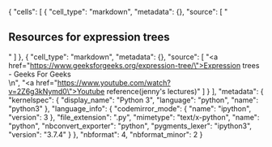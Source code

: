 {
 "cells": [
  {
   "cell_type": "markdown",
   "metadata": {},
   "source": [
    "<h2>Resources for expression trees</h2>"
   ]
  },
  {
   "cell_type": "markdown",
   "metadata": {},
   "source": [
    "<a href=\"https://www.geeksforgeeks.org/expression-tree/\">Expression trees - Geeks For Geeks</a><br>\n",
    "<a href=\"https://www.youtube.com/watch?v=2Z6g3kNymd0\">Youtube reference(jenny's lectures)</a>"
   ]
  }
 ],
 "metadata": {
  "kernelspec": {
   "display_name": "Python 3",
   "language": "python",
   "name": "python3"
  },
  "language_info": {
   "codemirror_mode": {
    "name": "ipython",
    "version": 3
   },
   "file_extension": ".py",
   "mimetype": "text/x-python",
   "name": "python",
   "nbconvert_exporter": "python",
   "pygments_lexer": "ipython3",
   "version": "3.7.4"
  }
 },
 "nbformat": 4,
 "nbformat_minor": 2
}
